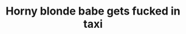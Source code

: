---
layout: post
title: Horny blonde babe gets fucked in taxi
duration: '10:48'
view: 211
rate: 2
video: 'https://flashservice.xvideos.com/embedframe/26619301'
priority: 0.9
changefreq: daily
---